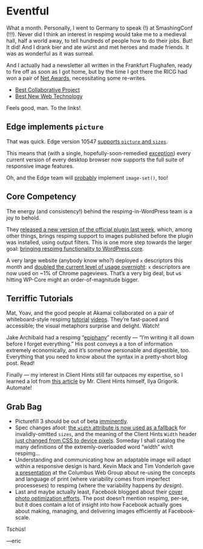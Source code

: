 # Eventful

What a month. Personally, I went to Germany to speak (!) at SmashingConf (!!!). Never did I think an interest in respimg would take me to a medieval hall, half a world away, to tell hundreds of people how to do their jobs. But! It did! And I drank bier and ate würst and met heroes and made friends. It was as wonderful as it was surreal.

And I actually had a newsletter all written in the Frankfurt Flughafen, ready to fire off as soon as I got home, but by the time I got there the RICG had won a pair of [Net Awards](https://thenetawards.com), necessitating some re-writes.

- [Best Collaborative Project](https://twitter.com/yoavweiss/status/644982406211063808)
- [Best New Web Technology](https://twitter.com/yoavweiss/status/644984378045673472)

Feels good, man. To the links!

## Edge implements `picture`

That was quick. Edge version 10547 [supports `picture` and `sizes`][edge_picture].

This means that (with a single, hopefully-soon-remedied [exception][safari]) every current version of every desktop browser now supports the full suite of responsive image features.

Oh, and the Edge team will [probably][edge_image-set] implement `image-set()`, too!

[edge_picture]: https://dev.modern.ie/platform/changelog/desktop/10547/
[safari]: https://bugs.webkit.org/show_bug.cgi?id=116963
[edge_image-set]: https://dev.modern.ie/platform/status/cssimageset/


## Core Competency

The energy (and consistency!) behind the respimg-in-WordPress team is a joy to behold.

They [released a new version of the official plugin last week][wp_v25], which, among other things, brings respimg support to images published before the plugin was installed, using output filters. This is one more step towards the larger goal: [bringing respimg functionality to WordPress core][joe_wp].

A very large website (anybody know who?) deployed `x` descriptors this month and [doubled the current level of usage overnight](https://www.chromestatus.com/metrics/feature/timeline/popularity/523): `x` descriptors are now used on ~1% of Chrome pageviews. That’s a very big deal, but `w`s hitting WP-Core might an order-of-magnitude bigger.

[wp_v25]: https://wordpress.org/plugins/ricg-responsive-images/changelog/
[joe_wp]: https://make.wordpress.org/core/2015/09/05/responsive-images-feature-plugin-update/


## Terriffic Tutorials

Mat, Yoav, and the good people at Akamai collaborated on a pair of whiteboard-style respimg [tutorial][mat_vid] [videos][yoav_vid]. They’re fast-paced and accessible; the visual metaphors surprise and delight. Watch!

Jake Archibald had a respimg “[epiphany][jake_ri]” recently — “I’m writing it all down before I forget everything.” His post conveys a a ton of information extremely economically, and it’s somehow personable and digestible, too. Everything that you need to know about the syntax in a pretty-short blog post. Read!

Finally — my interest in Client Hints still far outpaces my expertise, so I learned a lot from [this article][ilya_ch] by Mr. Client Hints himself, Ilya Grigorik. Automate!

[mat_vid]: https://www.youtube.com/watch?v=GJLl6MSHDr4
[yoav_vid]: https://www.youtube.com/watch?v=WwgQ0LGRnR8
[jake_ri]: https://jakearchibald.com/2015/anatomy-of-responsive-images/
[ilya_ch]: https://developers.google.com/web/updates/2015/09/automating-resource-selection-with-client-hints

## Grab Bag

- Picturefill 3 should be out of beta [imminently][pf3_rc1].
- Spec changes afoot: [the `width` attribute is now used as a fallback][width_attr] for invalidly-omitted `sizes`, and the meaning of the Client Hints `Width` header [just changed from CSS to device pixels][ch_width]. Someday I shall catalog the many definitions of the extremly-overloaded word “width” w/r/t respimg...
- Understanding and communicating how an adaptable image will adapt within a responsive design is hard. Kevin Mack and Tim Vonderloh gave [a presentation][cropping] at the Columbus Web Group about re-using the concepts and language of print (where variability comes from imperfect processeses) to respimg (where the variability happens *by design*).
- Last and maybe actually least, Facebook blogged about their [cover photo optimization efforts][cover_photos]. The post doesn’t mention respimg, per-se, but it does contain a lot of insight into how Facebook actually goes about making, managing, and delivering images efficiently at Facebook-scale.

[pf3_rc1]: https://twitter.com/respimg/status/641311961171533824
[cropping]: https://twitter.com/nicetransition/status/637345391910916096
[width_attr]: https://github.com/ResponsiveImagesCG/picture-element/issues/268
[ch_width]: https://twitter.com/yoavweiss/status/647005135017758720
[cover_photos]: https://code.facebook.com/posts/991252547593574/the-technology-behind-preview-photos/

Tschüs!

—eric
